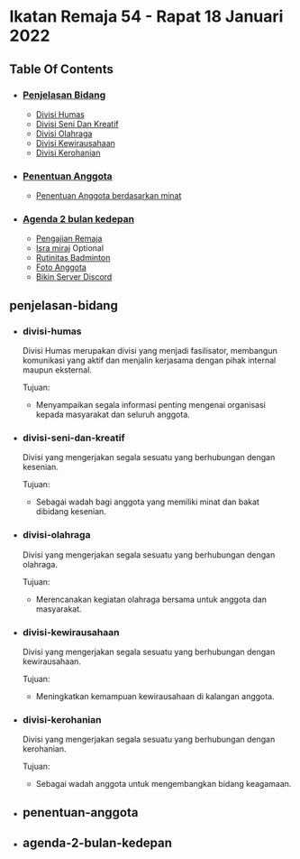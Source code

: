# Ikatan Remaja 54 - Rapat 18 Januari 2022

## Table Of Contents

- ### [Penjelasan Bidang](#penjelasan-bidang)
  - [Divisi Humas](#divisi-humas)
  - [Divisi Seni Dan Kreatif](#divisi-seni-dan-kreatif)
  - [Divisi Olahraga](#divisi-olahraga)
  - [Divisi Kewirausahaan](#divisi-kewirausahaan)
  - [Divisi Kerohanian](#divisi-kerohanian)
- ### [Penentuan Anggota](#penentuan-anggota)
  - [Penentuan Anggota berdasarkan minat]()
- ### [Agenda 2 bulan kedepan](#agenda-2-bulan-kedepan)
  - [Pengajian Remaja]()
  - [Isra miraj]() Optional
  - [Rutinitas Badminton]()
  - [Foto Anggota]()
  - [Bikin Server Discord]()

## penjelasan-bidang

- ### divisi-humas

  Divisi Humas merupakan divisi yang menjadi fasilisator, membangun komunikasi yang aktif dan menjalin kerjasama dengan pihak internal maupun eksternal.

  Tujuan:

  - Menyampaikan segala informasi penting mengenai organisasi kepada masyarakat dan seluruh anggota.

- ### divisi-seni-dan-kreatif

  Divisi yang mengerjakan segala sesuatu yang berhubungan dengan kesenian.

  Tujuan:

  - Sebagai wadah bagi anggota yang memiliki minat dan bakat dibidang kesenian.

- ### divisi-olahraga

  Divisi yang mengerjakan segala sesuatu yang berhubungan dengan olahraga.

  Tujuan:

  - Merencanakan kegiatan olahraga bersama untuk anggota dan masyarakat.

- ### divisi-kewirausahaan

  Divisi yang mengerjakan segala sesuatu yang berhubungan dengan kewirausahaan.

  Tujuan:

  - Meningkatkan kemampuan kewirausahaan di kalangan anggota.

- ### divisi-kerohanian

  Divisi yang mengerjakan segala sesuatu yang berhubungan dengan kerohanian.

  Tujuan:

  - Sebagai wadah anggota untuk mengembangkan bidang keagamaan.

- ## penentuan-anggota
- ## agenda-2-bulan-kedepan
